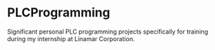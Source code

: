 # PLCProgramming

Significant personal PLC programming projects specifically for training during my internship at Linamar Corporation.
